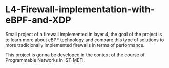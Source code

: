 # L4-Firewall-implementation-with-eBPF-and-XDP
Small project of a firewall implemented in layer 4, the goal of the project is to learn more about eBPF technology and compare this type of solutions to more tradicionally implemented firewalls in terms of performance.

This project is gonna be developed in the context of the course of Programmable Networks in IST-METI.
